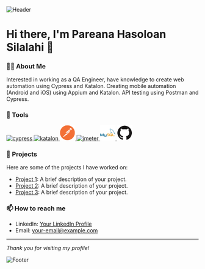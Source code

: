 <img src="https://dresma.ai/wp-content/uploads/2022/01/QA-Automation-EngineerMW.gif" alt="Header" width="800" height="300">

# Hi there, I'm Pareana Hasoloan Silalahi 👋

### 👨‍💻 About Me
Interested in working as a QA Engineer, have knowledge to create web automation using Cypress and Katalon. Creating mobile automation (Android and iOS) using Appium and Katalon. API testing using Postman and Cypress. 

### 🔧 Tools
<p align="left">
  <a href="https://www.cypress.io" target="_blank" rel="noreferrer">
    <img src="https://raw.githubusercontent.com/simple-icons/simple-icons/6e46ec1fc23b60c8fd0d2f2ff46db82e16dbd75f/icons/cypress.svg" alt="cypress" width="40" height="40"/>
  </a>
  <a href="https://www.katalon.com" target="_blank" rel="noreferrer">
    <img src="https://upload.wikimedia.org/wikipedia/commons/e/e4/Katalon-logo.png" alt="katalon" width="40" height="40"/>
  </a>
  <a href="https://www.postman.com/" target="_blank" rel="noreferrer">
    <img src="https://raw.githubusercontent.com/devicons/devicon/master/icons/postman/postman-original.svg" alt="postman" width="40" height="40"/>
  </a>
  <a href="https://jmeter.apache.org/" target="_blank" rel="noreferrer">
    <img src="https://jmeter.apache.org/images/jmeter_square.svg" alt="jmeter" width="40" height="40"/>
  </a>
  <a href="https://www.mysql.com/" target="_blank" rel="noreferrer">
    <img src="https://raw.githubusercontent.com/devicons/devicon/master/icons/mysql/mysql-original-wordmark.svg" alt="mysql" width="40" height="40"/>
  </a>
  <a href="https://github.com/" target="_blank" rel="noreferrer">
    <img src="https://raw.githubusercontent.com/devicons/devicon/master/icons/github/github-original.svg" alt="github" width="40" height="40"/>
  </a>
</p>

### 📂 Projects
Here are some of the projects I have worked on:
- [Project 1](https://github.com/yourusername/project1): A brief description of your project.
- [Project 2](https://github.com/yourusername/project2): A brief description of your project.
- [Project 3](https://github.com/yourusername/project3): A brief description of your project.

### 📫 How to reach me
- LinkedIn: [Your LinkedIn Profile](https://www.linkedin.com/in/yourlinkedin/)
- Email: [your-email@example.com](mailto:your-email@example.com)



---

*Thank you for visiting my profile!*

<img src="https://your-footer-image-url.com" alt="Footer" width="800" height="200">
